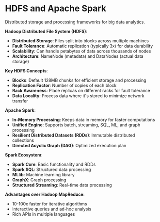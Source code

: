 # HDFS and Apache Spark

Distributed storage and processing frameworks for big data analytics.

**Hadoop Distributed File System (HDFS)**:
- **Distributed Storage**: Files split into blocks across multiple machines
- **Fault Tolerance**: Automatic replication (typically 3x) for data durability
- **Scalability**: Can handle petabytes of data across thousands of nodes
- **Architecture**: NameNode (metadata) and DataNodes (actual data storage)

**Key HDFS Concepts**:
- **Blocks**: Default 128MB chunks for efficient storage and processing
- **Replication Factor**: Number of copies of each block
- **Rack Awareness**: Place replicas on different racks for fault tolerance
- **Data Locality**: Process data where it's stored to minimize network transfer

**Apache Spark**:
- **In-Memory Processing**: Keeps data in memory for faster computations
- **Unified Engine**: Supports batch, streaming, SQL, ML, and graph processing
- **Resilient Distributed Datasets (RDDs)**: Immutable distributed collections
- **Directed Acyclic Graph (DAG)**: Optimized execution plan

**Spark Ecosystem**:
- **Spark Core**: Basic functionality and RDDs
- **Spark SQL**: Structured data processing
- **MLlib**: Machine learning library
- **GraphX**: Graph processing
- **Structured Streaming**: Real-time data processing

**Advantages over Hadoop MapReduce**:
- 10-100x faster for iterative algorithms
- Interactive queries and ad-hoc analysis
- Rich APIs in multiple languages